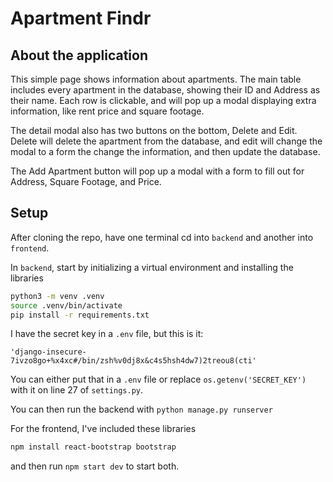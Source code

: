# Apartment Findr

## About the application
This simple page shows information about apartments. The main table includes every apartment in the database, showing their ID and Address as their name. Each row is clickable, and will pop up a modal displaying extra information, like rent price and square footage.

The detail modal also has two buttons on the bottom, Delete and Edit. Delete will delete the apartment from the database, and edit will change the modal to a form the change the information, and then update the database.

The Add Apartment button will pop up a modal with a form to fill out for Address, Square Footage, and Price.

## Setup

After cloning the repo, have one terminal cd into `backend` and another into `frontend`. 

In `backend`, start by initializing a virtual environment and installing the libraries
```bash
python3 -m venv .venv
source .venv/bin/activate
pip install -r requirements.txt
```

I have the secret key in a `.env` file, but this is it:
```python3
'django-insecure-7ivzo8go+%x4xc#/bin/zsh%v0dj8x&c4s5hsh4dw7)2treou8(cti'
```

You can either put that in a `.env` file or replace `os.getenv('SECRET_KEY')` with it on line 27 of `settings.py`.

You can then run the backend with `python manage.py runserver`

For the frontend, I've included these libraries
```bash
npm install react-bootstrap bootstrap
```

and then run `npm start dev` to start both. 
